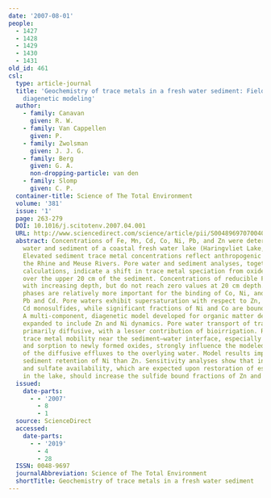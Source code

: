 ```yaml
---
date: '2007-08-01'
people:
  - 1427
  - 1428
  - 1429
  - 1430
  - 1431
old_id: 461
csl:
  type: article-journal
  title: 'Geochemistry of trace metals in a fresh water sediment: Field results and
    diagenetic modeling'
  author:
    - family: Canavan
      given: R. W.
    - family: Van Cappellen
      given: P.
    - family: Zwolsman
      given: J. J. G.
    - family: Berg
      given: G. A.
      non-dropping-particle: van den
    - family: Slomp
      given: C. P.
  container-title: Science of The Total Environment
  volume: '381'
  issue: '1'
  page: 263-279
  DOI: 10.1016/j.scitotenv.2007.04.001
  URL: http://www.sciencedirect.com/science/article/pii/S0048969707004007
  abstract: Concentrations of Fe, Mn, Cd, Co, Ni, Pb, and Zn were determined in pore
    water and sediment of a coastal fresh water lake (Haringvliet Lake, The Netherlands).
    Elevated sediment trace metal concentrations reflect anthropogenic inputs from
    the Rhine and Meuse Rivers. Pore water and sediment analyses, together with thermodynamic
    calculations, indicate a shift in trace metal speciation from oxide-bound to sulfide-bound
    over the upper 20 cm of the sediment. Concentrations of reducible Fe and Mn decline
    with increasing depth, but do not reach zero values at 20 cm depth. The reducible
    phases are relatively more important for the binding of Co, Ni, and Zn than for
    Pb and Cd. Pore waters exhibit supersaturation with respect to Zn, Pb, Co, and
    Cd monosulfides, while significant fractions of Ni and Co are bound to pyrite.
    A multi-component, diagenetic model developed for organic matter degradation was
    expanded to include Zn and Ni dynamics. Pore water transport of trace metals is
    primarily diffusive, with a lesser contribution of bioirrigation. Reactions affecting
    trace metal mobility near the sediment–water interface, especially sulfide oxidation
    and sorption to newly formed oxides, strongly influence the modeled estimates
    of the diffusive effluxes to the overlying water. Model results imply less efficient
    sediment retention of Ni than Zn. Sensitivity analyses show that increased bioturbation
    and sulfate availability, which are expected upon restoration of estuarine conditions
    in the lake, should increase the sulfide bound fractions of Zn and Ni in the sediments.
  issued:
    date-parts:
      - - '2007'
        - 8
        - 1
  source: ScienceDirect
  accessed:
    date-parts:
      - - '2019'
        - 4
        - 28
  ISSN: 0048-9697
  journalAbbreviation: Science of The Total Environment
  shortTitle: Geochemistry of trace metals in a fresh water sediment
---
```

